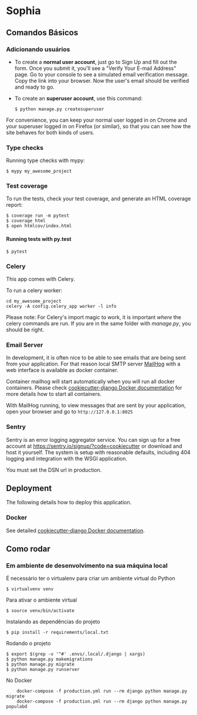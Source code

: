 Sophia
=======================


Comandos Básicos
----------------

### Adicionando usuários

-   To create a **normal user account**, just go to Sign Up and fill out
    the form. Once you submit it, you'll see a "Verify Your E-mail
    Address" page. Go to your console to see a simulated email
    verification message. Copy the link into your browser. Now the
    user's email should be verified and ready to go.
-   To create an **superuser account**, use this command:

        $ python manage.py createsuperuser

For convenience, you can keep your normal user logged in on Chrome and
your superuser logged in on Firefox (or similar), so that you can see
how the site behaves for both kinds of users.

### Type checks

Running type checks with mypy:

    $ mypy my_awesome_project


### Test coverage

To run the tests, check your test coverage, and generate an HTML
coverage report:

    $ coverage run -m pytest
    $ coverage html
    $ open htmlcov/index.html


#### Running tests with py.test

    $ pytest

### Celery

This app comes with Celery.

To run a celery worker:

``` {.sourceCode .bash}
cd my_awesome_project
celery -A config.celery_app worker -l info
```

Please note: For Celery's import magic to work, it is important *where*
the celery commands are run. If you are in the same folder with
*manage.py*, you should be right.

### Email Server

In development, it is often nice to be able to see emails that are being
sent from your application. For that reason local SMTP server
[MailHog](https://github.com/mailhog/MailHog) with a web interface is
available as docker container.

Container mailhog will start automatically when you will run all docker
containers. Please check [cookiecutter-django Docker
documentation](http://cookiecutter-django.readthedocs.io/en/latest/deployment-with-docker.html)
for more details how to start all containers.

With MailHog running, to view messages that are sent by your
application, open your browser and go to `http://127.0.0.1:8025`

### Sentry

Sentry is an error logging aggregator service. You can sign up for a
free account at <https://sentry.io/signup/?code=cookiecutter> or
download and host it yourself. The system is setup with reasonable
defaults, including 404 logging and integration with the WSGI
application.

You must set the DSN url in production.

Deployment
----------

The following details how to deploy this application.

### Docker

See detailed [cookiecutter-django Docker
documentation](http://cookiecutter-django.readthedocs.io/en/latest/deployment-with-docker.html).


## Como rodar
### Em ambiente de desenvolvimento na sua máquina local

É necessário ter o virtualenv para criar um ambiente virtual do Python

```console
$ virtualvenv venv
```

Para ativar o ambiente virtual
```console
$ source venv/bin/activate
```

Instalando as dependências do projeto
```console
$ pip install -r requirements/local.txt
```

Rodando o projeto
```console
$ export $(grep -v '^#' .envs/.local/.django | xargs)
$ python manage.py makemigrations
$ python manage.py migrate
$ python manage.py runserver
```


No Docker
```console
    docker-compose -f production.yml run --rm django python manage.py migrate
    docker-compose -f production.yml run --rm django python manage.py populabd
```
